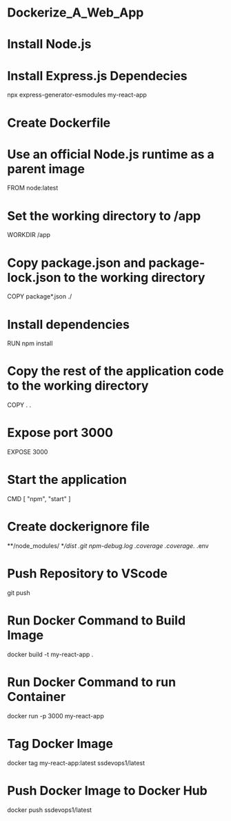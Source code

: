 # Dockerize_A_Web_App

# Install Node.js

# Install Express.js Dependecies
npx express-generator-esmodules my-react-app

# Create Dockerfile

# Use an official Node.js runtime as a parent image
FROM node:latest

# Set the working directory to /app
WORKDIR /app

# Copy package.json and package-lock.json to the working directory
COPY package*.json ./

# Install dependencies
RUN npm install

# Copy the rest of the application code to the working directory
COPY . .

# Expose port 3000
EXPOSE 3000

# Start the application
CMD [ "npm", "start" ]

# Create dockerignore file
**/node_modules/
**/dist
.git
npm-debug.log
.coverage
.coverage.*
.env

# Push Repository to VScode
git push <repo name> <branch name>

# Run Docker Command to Build Image
docker build -t my-react-app .

# Run Docker Command to run Container
docker run -p 3000 my-react-app

# Tag Docker Image
docker tag my-react-app:latest ssdevops1/latest

# Push Docker Image to Docker Hub
docker push ssdevops1/latest